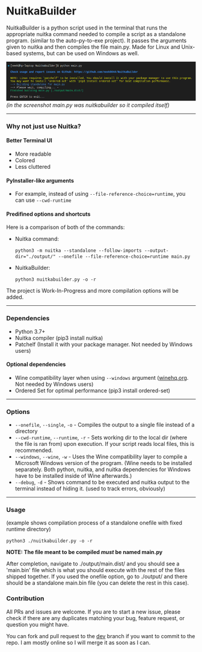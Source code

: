 # NuitkaBuilder

NuitkaBuilder is a python script used in the terminal that runs the appropriate nuitka command needed to compile a script as a standalone program. (similar to the auto-py-to-exe project). It passes the arguments given to nuitka and then compiles the file main.py. Made for Linux and Unix-based systems, but can be used on Windows as well. 

![screenshot](https://github.com/neek8044/NuitkaBuilder/blob/master/screenshot.png?raw=true)
*(in the screenshot main.py was nuitkabuilder so it compiled itself)*

---

### Why not just use Nuitka?
#### Better Terminal UI
  - More readable
  - Colored
  - Less cluttered

#### PyInstaller-like arguments
  - For example, instead of using `--file-reference-choice=runtime`, you can use `--cwd-runtime`

#### Predifined options and shortcuts

  Here is a comparison of both of the commands:
  - Nuitka command: 
    ```
    python3 -m nuitka --standalone --follow-imports --output-dir="./output/" --onefile --file-reference-choice=runtime main.py
    ```
  - NuitkaBuilder: 
    ```
    python3 nuitkabuilder.py -o -r
    ```

The project is Work-In-Progress and more compilation options will be added.

---

### Dependencies
- Python 3.7+
- Nuitka compiler (pip3 install nuitka)
- Patchelf (Install it with your package manager. Not needed by Windows users)

#### Optional dependencies
- Wine compatibility layer when using `--windows` argument ([winehq.org](https://winehq.org/). Not needed by Windows users)
- Ordered Set for optimal performance (pip3 install ordered-set)

---

### Options
- `--onefile`, `--single`, `-o` - Compiles the output to a single file instead of a directory
- `--cwd-runtime`, `--runtime`, `-r` - Sets working dir to the local dir (where the file is ran from) upon execution. If your script reads local files, this is recommended.
- `--windows`, `--wine`, `-w` - Uses the Wine compatibility layer to compile a Microsoft Windows version of the program. (Wine needs to be installed separately. Both python, nuitka, and nuitka dependencies for Windows have to be installed inside of Wine afterwards.)
- `--debug`, `-d` - Shows command to be executed and nuitka output to the terminal instead of hiding it. (used to track errors, obviously)

---

### Usage
(example shows compilation process of a standalone onefile with fixed runtime directory)
```
python3 ./nuitkabuilder.py -o -r
```
**NOTE: The file meant to be compiled _must_ be named main.py**

After completion, navigate to ./output/main.dist/ and you should see a 'main.bin' file which is what you should execute with the rest of the files shipped together. If you used the onefile option, go to ./output/ and there should be a standalone main.bin file (you can delete the rest in this case).

### Contribution
All PRs and issues are welcome. If you are to start a new issue, please check if there are any duplicates matching your bug, feature request, or question you might have.

You can fork and pull request to the [dev](https://github.com/neek8044/NuitkaBuilder/tree/dev) branch if you want to commit to the repo. I am mostly online so I will merge it as soon as I can.
